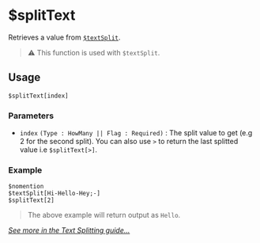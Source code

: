 # $splitText
Retrieves a value from [`$textSplit`](./textSplit.md).

> ⚠️ This function is used with `$textSplit`.

## Usage
```
$splitText[index]
```

### Parameters
- `index` `(Type : HowMany || Flag : Required)` : The split value to get (e.g 2 for the second split). You can also use `>` to return the last splitted value i.e `$splitText[>]`.

### Example
```
$nomention
$textSplit[Hi-Hello-Hey;-]
$splitText[2]
```
> The above example will return output as `Hello`.

[*See more in the Text Splitting guide...*](../guides/textSplitting.md)
